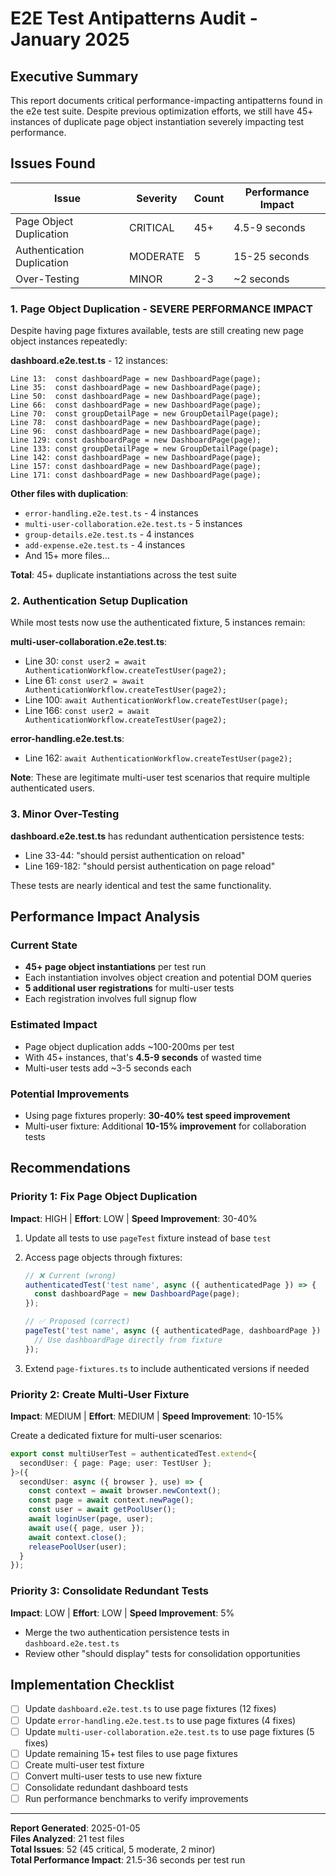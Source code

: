 # E2E Test Antipatterns Audit - January 2025

## Executive Summary

This report documents critical performance-impacting antipatterns found in the e2e test suite. Despite previous optimization efforts, we still have 45+ instances of duplicate page object instantiation severely impacting test performance.

## Issues Found

| Issue | Severity | Count | Performance Impact |
|-------|----------|-------|-------------------|
| Page Object Duplication | CRITICAL | 45+ | 4.5-9 seconds |
| Authentication Duplication | MODERATE | 5 | 15-25 seconds |
| Over-Testing | MINOR | 2-3 | ~2 seconds |

### 1. Page Object Duplication - SEVERE PERFORMANCE IMPACT

Despite having page fixtures available, tests are still creating new page object instances repeatedly:

**dashboard.e2e.test.ts** - 12 instances:
```
Line 13:  const dashboardPage = new DashboardPage(page);
Line 35:  const dashboardPage = new DashboardPage(page);
Line 50:  const dashboardPage = new DashboardPage(page);
Line 66:  const dashboardPage = new DashboardPage(page);
Line 70:  const groupDetailPage = new GroupDetailPage(page);
Line 78:  const dashboardPage = new DashboardPage(page);
Line 96:  const dashboardPage = new DashboardPage(page);
Line 129: const dashboardPage = new DashboardPage(page);
Line 133: const groupDetailPage = new GroupDetailPage(page);
Line 142: const dashboardPage = new DashboardPage(page);
Line 157: const dashboardPage = new DashboardPage(page);
Line 171: const dashboardPage = new DashboardPage(page);
```

**Other files with duplication**:
- `error-handling.e2e.test.ts` - 4 instances
- `multi-user-collaboration.e2e.test.ts` - 5 instances
- `group-details.e2e.test.ts` - 4 instances
- `add-expense.e2e.test.ts` - 4 instances
- And 15+ more files...

**Total**: 45+ duplicate instantiations across the test suite

### 2. Authentication Setup Duplication

While most tests now use the authenticated fixture, 5 instances remain:

**multi-user-collaboration.e2e.test.ts**:
- Line 30: `const user2 = await AuthenticationWorkflow.createTestUser(page2);`
- Line 61: `const user2 = await AuthenticationWorkflow.createTestUser(page2);`
- Line 100: `await AuthenticationWorkflow.createTestUser(page);`
- Line 166: `const user2 = await AuthenticationWorkflow.createTestUser(page2);`

**error-handling.e2e.test.ts**:
- Line 162: `await AuthenticationWorkflow.createTestUser(page2);`

**Note**: These are legitimate multi-user test scenarios that require multiple authenticated users.

### 3. Minor Over-Testing

**dashboard.e2e.test.ts** has redundant authentication persistence tests:
- Line 33-44: "should persist authentication on reload"
- Line 169-182: "should persist authentication on page reload"

These tests are nearly identical and test the same functionality.

## Performance Impact Analysis

### Current State
- **45+ page object instantiations** per test run
- Each instantiation involves object creation and potential DOM queries
- **5 additional user registrations** for multi-user tests
- Each registration involves full signup flow

### Estimated Impact
- Page object duplication adds ~100-200ms per test
- With 45+ instances, that's **4.5-9 seconds** of wasted time
- Multi-user tests add ~3-5 seconds each

### Potential Improvements
- Using page fixtures properly: **30-40% test speed improvement**
- Multi-user fixture: Additional **10-15% improvement** for collaboration tests

## Recommendations

### Priority 1: Fix Page Object Duplication
**Impact**: HIGH | **Effort**: LOW | **Speed Improvement**: 30-40%

1. Update all tests to use `pageTest` fixture instead of base `test`
2. Access page objects through fixtures:
   ```typescript
   // ❌ Current (wrong)
   authenticatedTest('test name', async ({ authenticatedPage }) => {
     const dashboardPage = new DashboardPage(page);
   });
   
   // ✅ Proposed (correct)
   pageTest('test name', async ({ authenticatedPage, dashboardPage }) => {
     // Use dashboardPage directly from fixture
   });
   ```

3. Extend `page-fixtures.ts` to include authenticated versions if needed

### Priority 2: Create Multi-User Fixture
**Impact**: MEDIUM | **Effort**: MEDIUM | **Speed Improvement**: 10-15%

Create a dedicated fixture for multi-user scenarios:
```typescript
export const multiUserTest = authenticatedTest.extend<{
  secondUser: { page: Page; user: TestUser };
}>({
  secondUser: async ({ browser }, use) => {
    const context = await browser.newContext();
    const page = await context.newPage();
    const user = await getPoolUser();
    await loginUser(page, user);
    await use({ page, user });
    await context.close();
    releasePoolUser(user);
  }
});
```

### Priority 3: Consolidate Redundant Tests
**Impact**: LOW | **Effort**: LOW | **Speed Improvement**: 5%

- Merge the two authentication persistence tests in `dashboard.e2e.test.ts`
- Review other "should display" tests for consolidation opportunities

## Implementation Checklist

- [ ] Update `dashboard.e2e.test.ts` to use page fixtures (12 fixes)
- [ ] Update `error-handling.e2e.test.ts` to use page fixtures (4 fixes)
- [ ] Update `multi-user-collaboration.e2e.test.ts` to use page fixtures (5 fixes)
- [ ] Update remaining 15+ test files to use page fixtures
- [ ] Create multi-user test fixture
- [ ] Convert multi-user tests to use new fixture
- [ ] Consolidate redundant dashboard tests
- [ ] Run performance benchmarks to verify improvements

---

**Report Generated**: 2025-01-05  
**Files Analyzed**: 21 test files  
**Total Issues**: 52 (45 critical, 5 moderate, 2 minor)  
**Total Performance Impact**: 21.5-36 seconds per test run